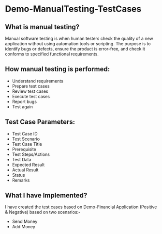 # Demo-ManualTesting-TestCases
## What is manual testing?
Manual software testing is when human testers check the quality of a new application without using automation tools or scripting. 
The purpose is to identify bugs or defects, ensure the product is error-free, and check it conforms to specified functional requirements.

## How manual testing is performed:
- Understand requirements
- Prepare test cases
- Review test cases
- Execute test cases
- Report bugs
- Test again
## Test Case Parameters:
- Test Case ID
- Test Scenario
- Test Case Title
- Prerequisite
- Test Steps/Actions
- Test Data
- Expected Result
- Actual Result
- Status
- Remarks

## What I have Implemented?
I have created the test cases based on Demo-Financial Application (Positive & Negative) based on two scenarios:-
- Send Money
- Add Money
